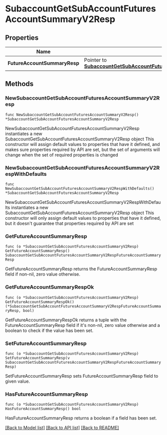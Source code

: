 # SubaccountGetSubAccountFuturesAccountSummaryV2Resp

## Properties

Name | Type | Description | Notes
------------ | ------------- | ------------- | -------------
**FutureAccountSummaryResp** | Pointer to [**SubaccountGetSubAccountFuturesAccountSummaryV2RespFutureAccountSummaryResp**](SubaccountGetSubAccountFuturesAccountSummaryV2RespFutureAccountSummaryResp.md) |  | [optional] 

## Methods

### NewSubaccountGetSubAccountFuturesAccountSummaryV2Resp

`func NewSubaccountGetSubAccountFuturesAccountSummaryV2Resp() *SubaccountGetSubAccountFuturesAccountSummaryV2Resp`

NewSubaccountGetSubAccountFuturesAccountSummaryV2Resp instantiates a new SubaccountGetSubAccountFuturesAccountSummaryV2Resp object
This constructor will assign default values to properties that have it defined,
and makes sure properties required by API are set, but the set of arguments
will change when the set of required properties is changed

### NewSubaccountGetSubAccountFuturesAccountSummaryV2RespWithDefaults

`func NewSubaccountGetSubAccountFuturesAccountSummaryV2RespWithDefaults() *SubaccountGetSubAccountFuturesAccountSummaryV2Resp`

NewSubaccountGetSubAccountFuturesAccountSummaryV2RespWithDefaults instantiates a new SubaccountGetSubAccountFuturesAccountSummaryV2Resp object
This constructor will only assign default values to properties that have it defined,
but it doesn't guarantee that properties required by API are set

### GetFutureAccountSummaryResp

`func (o *SubaccountGetSubAccountFuturesAccountSummaryV2Resp) GetFutureAccountSummaryResp() SubaccountGetSubAccountFuturesAccountSummaryV2RespFutureAccountSummaryResp`

GetFutureAccountSummaryResp returns the FutureAccountSummaryResp field if non-nil, zero value otherwise.

### GetFutureAccountSummaryRespOk

`func (o *SubaccountGetSubAccountFuturesAccountSummaryV2Resp) GetFutureAccountSummaryRespOk() (*SubaccountGetSubAccountFuturesAccountSummaryV2RespFutureAccountSummaryResp, bool)`

GetFutureAccountSummaryRespOk returns a tuple with the FutureAccountSummaryResp field if it's non-nil, zero value otherwise
and a boolean to check if the value has been set.

### SetFutureAccountSummaryResp

`func (o *SubaccountGetSubAccountFuturesAccountSummaryV2Resp) SetFutureAccountSummaryResp(v SubaccountGetSubAccountFuturesAccountSummaryV2RespFutureAccountSummaryResp)`

SetFutureAccountSummaryResp sets FutureAccountSummaryResp field to given value.

### HasFutureAccountSummaryResp

`func (o *SubaccountGetSubAccountFuturesAccountSummaryV2Resp) HasFutureAccountSummaryResp() bool`

HasFutureAccountSummaryResp returns a boolean if a field has been set.


[[Back to Model list]](../README.md#documentation-for-models) [[Back to API list]](../README.md#documentation-for-api-endpoints) [[Back to README]](../README.md)


